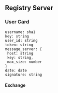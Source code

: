 
## Registry Server

### User Card
```
username: sha1
key: string 
user_id: string
token: string
message_server: {
 host: string
 key: string,
 max_size: number
}
date: date
signature: string
```

#### Exchange
